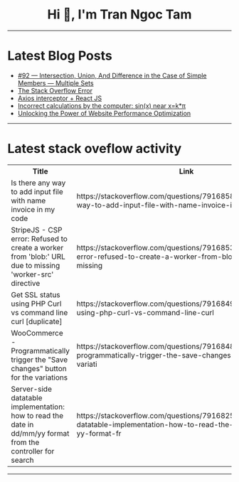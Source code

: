 <h1 align="center">Hi 👋, I'm Tran Ngoc Tam</h1>

---

# Latest Blog Posts 
<!-- BLOG-POST-LIST:START -->
- [#92 — Intersection, Union, And Difference in the Case of Simple Members — Multiple Sets](https://dev.to/judith677/92-intersection-union-and-difference-in-the-case-of-simple-members-multiple-sets-5acc)
- [The Stack Overflow Error](https://dev.to/jairo-dev-jr/the-stack-overflow-error-2hhm)
- [Axios interceptor + React JS](https://dev.to/ramadhan002/axios-interceptor-react-js-4g1b)
- [Incorrect calculations by the computer: sin&lpar;x&rpar; near x=k*π](https://dev.to/zaim/incorrect-calculations-by-the-computer-sinx-near-xkp-2lom)
- [Unlocking the Power of Website Performance Optimization](https://dev.to/aandyphan/unlocking-the-power-of-website-performance-optimization-o0p)
<!-- BLOG-POST-LIST:END -->

---

# Latest stack oveflow activity
<table>
  <tr><th>Title</th><th>Link</th></tr>
  <!-- STACKOVERFLOW:START --><tr><td>Is there any way to add input file with name invoice in my code</td><td>https://stackoverflow.com/questions/79168584/is-there-any-way-to-add-input-file-with-name-invoice-in-my-code</td></tr><tr><td>StripeJS - CSP error: Refused to create a worker from &#39;blob:&#39; URL due to missing &#39;worker-src&#39; directive</td><td>https://stackoverflow.com/questions/79168532/stripejs-csp-error-refused-to-create-a-worker-from-blob-url-due-to-missing</td></tr><tr><td>Get SSL status using PHP Curl vs command line curl [duplicate]</td><td>https://stackoverflow.com/questions/79168493/get-ssl-status-using-php-curl-vs-command-line-curl</td></tr><tr><td>WooCommerce - Programmatically trigger the &quot;Save changes&quot; button for the variations</td><td>https://stackoverflow.com/questions/79168488/woocommerce-programmatically-trigger-the-save-changes-button-for-the-variati</td></tr><tr><td>Server-side datatable implementation: how to read the date in dd/mm/yy format from the controller for search</td><td>https://stackoverflow.com/questions/79168256/server-side-datatable-implementation-how-to-read-the-date-in-dd-mm-yy-format-fr</td></tr><!-- STACKOVERFLOW:END -->
</table>

---


